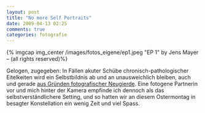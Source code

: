 ```yaml
---
layout: post
title: "No more Self Portraits"
date: 2009-04-13 02:25
comments: true
categories: fotografie 
---
```


{% imgcap img_center /images/fotos_eigene/ep1.jpeg "EP 1" by Jens Mayer – (all rights reserved)%}

Gelogen, zugegeben: In Fällen akuter Schübe chronisch-pathologischer Eitelkeiten wird ein Selbstbildnis ab und an unausweichlich bleiben, auch und gerade [aus Gründen fotografischer Neugierde](/blog/2009/02/22/no-narcist/ "Jens Mayer: No Narcist"). Eine fotogene Partnerin vor und mich hinter der Kamera empfinde ich dennoch als das selbstverständlichere Setting, und so hatten wir an diesem Ostermontag in besagter Konstellation ein wenig Zeit und viel Spass.
